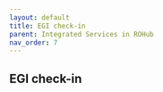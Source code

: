```yaml
---
layout: default
title: EGI check-in
parent: Integrated Services in ROHub
nav_order: 7
---
```


## EGI check-in